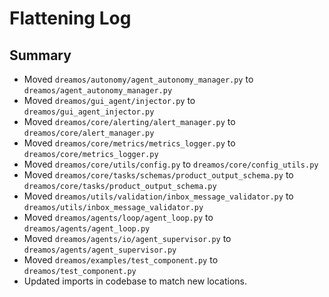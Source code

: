 # Flattening Log

## Summary
- Moved `dreamos/autonomy/agent_autonomy_manager.py` to `dreamos/agent_autonomy_manager.py`
- Moved `dreamos/gui_agent/injector.py` to `dreamos/gui_agent_injector.py`
- Moved `dreamos/core/alerting/alert_manager.py` to `dreamos/core/alert_manager.py`
- Moved `dreamos/core/metrics/metrics_logger.py` to `dreamos/core/metrics_logger.py`
- Moved `dreamos/core/utils/config.py` to `dreamos/core/config_utils.py`
- Moved `dreamos/core/tasks/schemas/product_output_schema.py` to `dreamos/core/tasks/product_output_schema.py`
- Moved `dreamos/utils/validation/inbox_message_validator.py` to `dreamos/utils/inbox_message_validator.py`
- Moved `dreamos/agents/loop/agent_loop.py` to `dreamos/agents/agent_loop.py`
- Moved `dreamos/agents/io/agent_supervisor.py` to `dreamos/agents/agent_supervisor.py`
- Moved `dreamos/examples/test_component.py` to `dreamos/test_component.py`
- Updated imports in codebase to match new locations.
